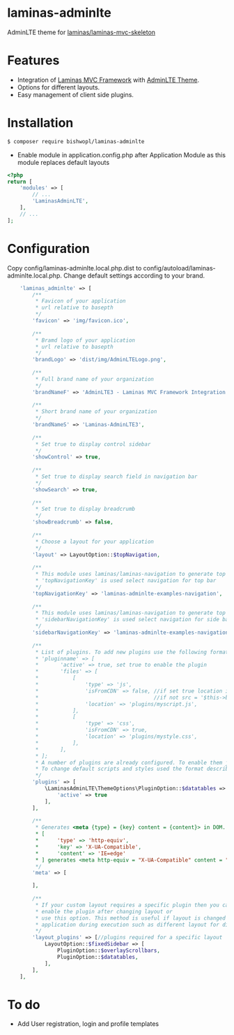 # laminas-adminlte
AdminLTE theme for [laminas/laminas-mvc-skeleton](https://github.com/laminas/laminas-mvc-skeleton)

# Features
* Integration of [Laminas MVC Framework](https://github.com/laminas/laminas-mvc-skeleton) with [AdminLTE Theme](https://github.com/ColorlibHQ/AdminLTE).
* Options for different layouts.
* Easy management of client side plugins.

# Installation
```bash
$ composer require bishwopl/laminas-adminlte
```
* Enable module in application.config.php after Application Module as this module replaces default layouts
```php
<?php
return [
    'modules' => [
        // ...
        'LaminasAdminLTE',
    ],
    // ...
];
```
# Configuration
Copy config/laminas-adminlte.local.php.dist to config/autoload/laminas-adminlte.local.php. Change default settings according to your brand.
```php
    'laminas_adminlte' => [
        /**
         * Favicon of your application
         * url relative to basepth
         */
        'favicon' => 'img/favicon.ico',
        
        /**
         * Bramd logo of your application
         * url relative to basepth
         */
        'brandLogo' => 'dist/img/AdminLTELogo.png',
        
        /**
         * Full brand name of your organization
         */
        'brandNameF' => 'AdminLTE3 - Laminas MVC Framework Integration',
        
        /**
         * Short brand name of your organization
         */
        'brandNameS' => 'Laminas-AdminLTE3',
        
        /**
         * Set true to display control sidebar
         */
        'showControl' => true,
        
        /**
         * Set true to display search field in navigation bar
         */
        'showSearch' => true,
        
        /**
         * Set true to display breadcrumb
         */
        'showBreadcrumb' => false,
        
        /**
         * Choose a layout for your application
         */
        'layout' => LayoutOption::$topNavigation,
        
        /**
         * This module uses laminas/laminas-navigation to generate top and sidebar menu.
         * 'topNavigationKey' is used select navigation for top bar
         */
        'topNavigationKey' => 'laminas-adminlte-examples-navigation',
        
        /**
         * This module uses laminas/laminas-navigation to generate top menu and sidebar menu.
         * 'sidebarNavigationKey' is used select navigation for side bar menu
         */
        'sidebarNavigationKey' => 'laminas-adminlte-examples-navigation',
        
        /**
         * List of plugins. To add new plugins use the following format
         * 'pluginname' => [
         *       'active' => true, set true to enable the plugin
         *       'files' => [
         *           [
         *               'type' => 'js',
         *               'isFromCDN' => false, //if set true location is treated as URL ie src = 'location',
         *                                     //if not src = '$this->basePath('location')' is used;
         *               'location' => 'plugins/myscript.js',
         *           ],
         *           [
         *               'type' => 'css',
         *               'isFromCDN' => true,
         *               'location' => 'plugins/mystyle.css',
         *           ],
         *       ],
         * ];
         * A number of plugins are already configured. To enable them just set active = true.
         * To change default scripts and styles used the format described above
         */
        'plugins' => [
            \LaminasAdminLTE\ThemeOptions\PluginOption::$datatables => [
                'active' => true
            ],
        ],
        
        /**
         * Generates <meta {type} = {key} content = {content}> in DOM. Example
         * [
         *      'type' => 'http-equiv',
         *      'key' => 'X-UA-Compatible',
         *      'content' => 'IE=edge'
         * ] generates <meta http-equiv = "X-UA-Compatible" content = "IE=edge">
         */
        'meta' => [

        ],
        
        /**
         * If your custom layout requires a specific plugin then you can either
         * enable the plugin after changing layout or
         * use this option. This method is useful if layout is changed by the 
         * application during execution such as different layout for different user roles
         */
        'layout_plugins' => [//plugins required for a specific layout
            LayoutOption::$fixedSidebar => [
                PluginOption::$overlayScrollbars,
                PluginOption::$datatables,
            ],
        ],
    ],
```
# To do 
* Add User registration, login and profile templates
